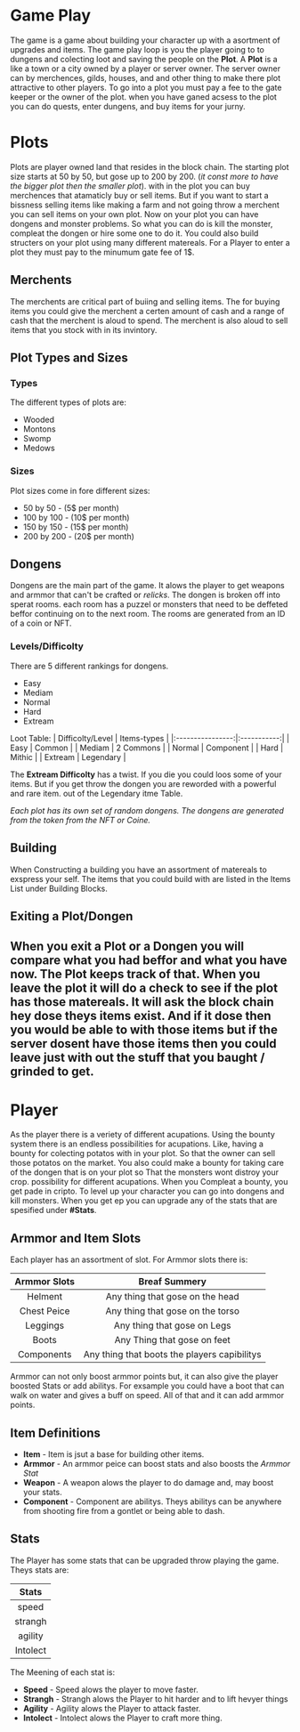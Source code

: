 # Game Play
The game is a game about building your character up with a asortment of upgrades and items.
The game play loop is you the player going to to dungens and colecting loot and saving the people
on the **Plot**. A **Plot** is a like a town or a city owned by a player or server owner. The server owner
can by merchences, gilds, houses, and and other thing to make there plot attractive to other players.
To go into a plot you must pay a fee to the gate keeper or the owner of the plot. when you have ganed acsess
to the plot you can do quests, enter dungens, and buy items for your jurny.

# Plots
Plots are player owned land that resides in the block chain. The starting plot
size starts at 50 by 50, but gose up to 200 by 200. (*it const more to have the
bigger plot then the smaller plot*). with in the plot you can buy merchences that
atamaticly buy or sell items. But if you want to start a bissness selling items
like making a farm and not going throw a merchent you can sell items on your own
plot. Now on your plot you can have dongens and monster problems. So what you can
do is kill the monster, compleat the dongen or hire some one to do it. You could
also build structers on your plot using many different matereals. 
For a Player to enter a plot they must pay to the minumum gate fee of 1$.

## Merchents
The merchents are critical part of buiing and selling items. The for buying items
you could give the merchent a certen amount of cash and a range of cash that the
merchent is aloud to spend. The merchent is also aloud to sell items that you stock
with in its invintory.
## Plot Types and Sizes
### Types
The different types of plots are:
- Wooded
- Montons
- Swomp
- Medows
### Sizes
Plot sizes come in fore different sizes:
- 50 by 50   - (5$  per month)
- 100 by 100 - (10$ per month)
- 150 by 150 - (15$ per month)
- 200 by 200 - (20$ per month)
## Dongens
Dongens are the main part of the game. It alows the player to get weapons and armmor
that can't be crafted or *relicks*. The dongen is broken off into sperat rooms.
each room has a puzzel or monsters that need to be deffeted beffor continuing on
to the next room. The rooms are generated from an ID of a coin or NFT.
### Levels/Difficolty
There are 5 different rankings for dongens.
- Easy
- Mediam
- Normal
- Hard
- Extream

Loot Table:
| Difficolty/Level | Items-types |
|:----------------:|:-----------:|
|       Easy       |    Common   |
|      Mediam      |  2 Commons  |
|      Normal      |  Component  |
|       Hard       |   Mithic    |
|     Extream      |  Legendary  |

The **Extream Difficolty** has a twist. If you die you could loos some of your items.
But if you get throw the dongen you are reworded with a powerful and rare item.
out of the Legendary itme Table.

*Each plot has its own set of random dongens. The dongens are generated from the
token from the NFT or Coine.*

## Building
When Constructing a building you have an assortment of matereals to exspress your self.
The items that you could build with are listed in the Items List under Building Blocks.

## Exiting a Plot/Dongen
When you exit a Plot or a Dongen you will compare what you had beffor and what 
you have now. The Plot keeps track of that. When you leave the plot it will do a 
check to see if the plot has those matereals. It will ask the block chain hey
dose theys items exist. And if it dose then you would be able to with those items
but if the server dosent have those items then you could leave just with out the 
stuff that you baught / grinded to get.
---


# Player
As the player there is a veriety of different acupations. Using the bounty system
there is an endless possibilities for acupations. Like, having a bounty for colecting
potatos with in your plot. So that the owner can sell those potatos on the market.
You also could make a bounty for taking care of the dongen that is on your plot 
so That the monsters wont distroy your crop.
possibility for different acupations. When you Compleat a bounty, you get pade
in cripto. To level up your character you can go into dongens and kill monsters.
When you get ep you can upgrade any of the stats that are spesified under **#Stats**.

## Armmor and Item Slots
Each player has an assortment of slot. For Armmor slots there is:

| Armmor Slots |           Breaf Summery                      |
|:------------:|:--------------------------------------------:|
|    Helment   | Any thing that gose on the head              |
|  Chest Peice | Any thing that gose on the torso             |
|   Leggings   | Any thing that gose on Legs                  |
|    Boots     | Any Thing that gose on feet                  |
|  Components  | Any thing that boots the players capibilitys |

Armmor can not only boost armmor points but, it can also give the player boosted
Stats or add abilitys. For exsample you could have a boot that can walk on water
and gives a buff on speed. All of that and it can add armmor points.

## Item Definitions

- **Item** - Item is jsut a base for building other items.
- **Armmor** - An armmor peice can boost stats and also boosts the *Armmor Stat*
- **Weapon** - A weapon alows the player to do damage and, may boost your stats.
- **Component** - Component are abilitys. Theys abilitys can be anywhere from
shooting fire from a gontlet or being able to dash.

## Stats
The Player has some stats that can be upgraded throw playing the game. Theys stats
are:

|   Stats   |
|:---------:|
|   speed   |
|  strangh  |
|  agility  |
|  Intolect |

The Meening of each stat is:
- **Speed** - Speed alows the player to move faster.
- **Strangh** - Strangh alows the Player to hit harder and to lift hevyer things
- **Agility** - Agility alows the Player to attack faster.
- **Intolect** - Intolect alows the Player to craft more thing.

